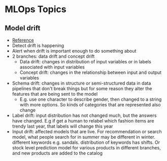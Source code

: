 # MLOps Topics

## Model drift
* [Reference](https://home.mlops.community/home/videos/making-software-better)
* Detect drift is happening
* Alert when drift is important enough to do something about
* 2 branches: data drift and concept drift
  * Data drift: changes in distribution of input variables or in labels associated with input variables
  * Concept drift: changes in the relationship between input and output variables
* Schema drift: changes in structure or semi-structured data in data pipelines that don't break things but for some reason they alter the features that are being sent to the model
  * E.g. use one character to describe gender, then changed to a string with more options. So kinds of categories that are represented also change
* Label drift: input distribution has not changed much, but the answers have changed. E.g if get a human to relabel which fashion items are trendy last year, that labels will change this year
* Input drift: affected models that are live. For recommendation or search model, what people search for in summer may be different in winter. different keywords e.g. sandals. distribution of keywords has shifts.
  Or stock level prediction model for various products in different branches, and new products are added to the catalog
